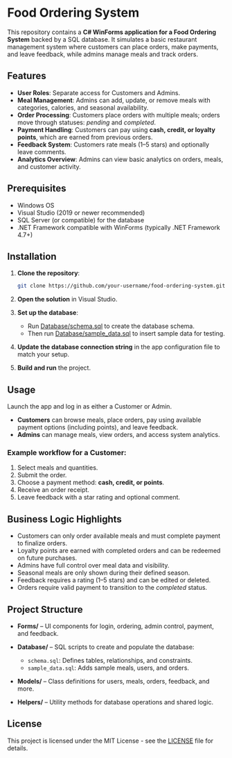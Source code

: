 # Food Ordering System

This repository contains a **C# WinForms application for a Food Ordering System** backed by a SQL database. It simulates a basic restaurant management system where customers can place orders, make payments, and leave feedback, while admins manage meals and track orders.

## Features

* **User Roles**: Separate access for Customers and Admins.
* **Meal Management**: Admins can add, update, or remove meals with categories, calories, and seasonal availability.
* **Order Processing**: Customers place orders with multiple meals; orders move through statuses: *pending* and *completed*.
* **Payment Handling**: Customers can pay using **cash, credit, or loyalty points**, which are earned from previous orders.
* **Feedback System**: Customers rate meals (1–5 stars) and optionally leave comments.
* **Analytics Overview**: Admins can view basic analytics on orders, meals, and customer activity.

## Prerequisites

* Windows OS
* Visual Studio (2019 or newer recommended)
* SQL Server (or compatible) for the database
* .NET Framework compatible with WinForms (typically .NET Framework 4.7+)

## Installation

1. **Clone the repository**:

   ```bash
   git clone https://github.com/your-username/food-ordering-system.git
   ```

2. **Open the solution** in Visual Studio.

3. **Set up the database**:

   * Run [Database/schema.sql](Database/schema.sql) to create the database schema.
   * Then run [Database/sample_data.sql](Database/sample_data.sql) to insert sample data for testing.

4. **Update the database connection string** in the app configuration file to match your setup.

5. **Build and run** the project.

## Usage

Launch the app and log in as either a Customer or Admin.

* **Customers** can browse meals, place orders, pay using available payment options (including points), and leave feedback.
* **Admins** can manage meals, view orders, and access system analytics.

### Example workflow for a Customer:

1. Select meals and quantities.
2. Submit the order.
3. Choose a payment method: **cash, credit, or points**.
4. Receive an order receipt.
5. Leave feedback with a star rating and optional comment.

## Business Logic Highlights

* Customers can only order available meals and must complete payment to finalize orders.
* Loyalty points are earned with completed orders and can be redeemed on future purchases.
* Admins have full control over meal data and visibility.
* Seasonal meals are only shown during their defined season.
* Feedback requires a rating (1–5 stars) and can be edited or deleted.
* Orders require valid payment to transition to the *completed* status.

## Project Structure

* **Forms/** – UI components for login, ordering, admin control, payment, and feedback.
* **Database/** – SQL scripts to create and populate the database:

  * `schema.sql`: Defines tables, relationships, and constraints.
  * `sample_data.sql`: Adds sample meals, users, and orders.
* **Models/** – Class definitions for users, meals, orders, feedback, and more.
* **Helpers/** – Utility methods for database operations and shared logic.

## License

This project is licensed under the MIT License - see the [LICENSE](LICENSE) file for details.
